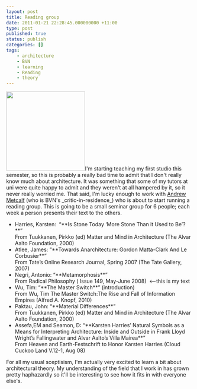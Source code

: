 ```yaml
---
layout: post
title: Reading group
date: 2011-01-21 22:28:45.000000000 +11:00
type: post
published: true
status: publish
categories: []
tags:
    - architecture
    - BVN
    - learning
    - Reading
    - theory
---
```


<p><a href="http://www.notionparallax.co.uk/wordpress/wp-content/uploads/2011/01/Andrew-Metcalf_013.jpg"><img class="alignright size-full wp-image-506" title="Andrew Metcalf_013" src="{{ site.baseurl }}/assets/Andrew-Metcalf_013.jpg" alt="" width="213" height="213" /></a>I'm starting teaching my first studio this semester, so this is probably a really bad time to admit that I don't really know much about architecture. It was something that some of my tutors at uni were quite happy to admit and they weren't at all hampered by it, so it never really worried me. That said, I'm lucky enough to work with <a title="This is andrew's new blog" href="http://formandwords.com/">Andrew Metcalf</a> (who is BVN's _critic-in-residence_) who is about to start running a reading group. This is going to be a small seminar group for 6 people; each week a person presents their text to the others.</p>
<ul>
<li>Harries, Karsten:  “**Is Stone Today ‘More Stone Than it Used to Be’?**”<br />
From Tuukkanen, Pirkko (ed) Matter and Mind in Architecture (The Alvar Aalto Foundation, 2000)</li>
<li>Atlee, James: “**Towards Anarchitecture: Gordon Matta-Clark And Le Corbusier**”<br />
From Tate’s Online Research Journal, Spring 2007 (The Tate Gallery, 2007)</li>
<li> Negri, Antonio: “**Metamorphosis**”<br />
From Radical Philosophy ( Issue 149, May-June 2008)  &lt;--this is my text</li>
<li>Wu, Tim: “**The Master Switch**” (introduction)<br />
From Wu, Tim The Master Switch:The Rise and Fall of Information Empires (Alfred A. Knopf, 2010)</li>
<li> Paktau, John: “**Material Differences**”<br />
From Tuukkanen, Pirkko (ed) Matter and Mind in Architecture (The Alvar Aalto Foundation, 2000)</li>
<li>Assefa,EM and Seamon, D: “**Karsten Harries’ Natural Symbols as a Means for Interpreting Architecture: Inside and Outside in Frank Lloyd Wright’s 			Fallingwater and Alvar Aalto’s Villa Mairea**”<br />
From Heaven and Earth-Festschrift to Honor Karsten Harries (Cloud Cuckoo Land V.12-1, Aug 08)</li>
</ul>
<p>For all my usual sceptisism, I'm actually very excited to learn a bit about architectural theory. My understanding of the field that I work in has grown pretty haphazardly so it'll be interesting to see how it fits in with everyone else's.</p>
